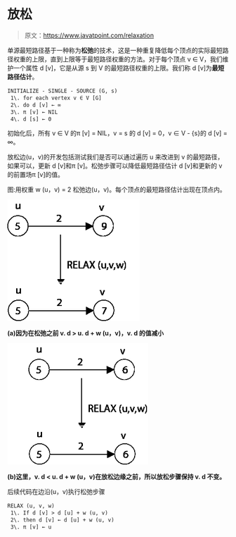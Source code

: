 # 放松

> 原文：<https://www.javatpoint.com/relaxation>

单源最短路径基于一种称为**松弛**的技术，这是一种重复降低每个顶点的实际最短路径权重的上限，直到上限等于最短路径权重的方法。对于每个顶点 v ∈ V，我们维护一个属性 d [v]，它是从源 s 到 V 的最短路径权重的上限。我们称 d [v]为**最短路径估计**。

```
INITIALIZE - SINGLE - SOURCE (G, s)
 1\. for each vertex v ∈ V [G]
 2\. do d [v] ← ∞
 3\. π [v] ← NIL
 4\. d [s] ← 0

```

初始化后，所有 v ∈ V 的π [v] = NIL，v = s 的 d [v] = 0，v ∈ V - {s}的 d [v] = ∞。

放松边(u，v)的开发包括测试我们是否可以通过遍历 u 来改进到 v 的最短路径，如果可以，更新 d [v]和π [v]。松弛步骤可以降低最短路径估计 d [v]和更新的 v 的前置场π [v]的值。

图:用权重 w (u，v) = 2 松弛边(u，v)。每个顶点的最短路径估计出现在顶点内。

![Relaxation](img/6db06a3f26508af01184ada840f2b2d8.png)

**(a)因为在松弛之前 v. d > u. d + w (u，v)，v. d 的值减小**

![Relaxation](img/b728055aa817e86d8916cd7761e64161.png)

**(b)这里，v. d < u. d + w (u，v)在放松边缘之前，所以放松步骤保持 v. d 不变。**

后续代码在边沿(u，v)执行松弛步骤

```
RELAX (u, v, w)
 1\. If d [v] > d [u] + w (u, v)
 2\. then d [v] ← d [u] + w (u, v)
 3\. π [v] ← u

```